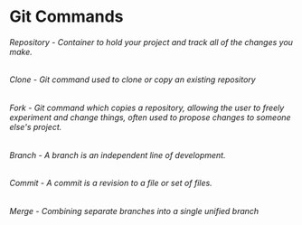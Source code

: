 # Git Commands

###### Repository - Container to hold your project and track all of the changes you make.
###### Clone - Git command used to clone or copy an existing repository
###### Fork - Git command which copies a repository, allowing the user to freely experiment and change things, often used to propose changes to someone else's project.
###### Branch - A branch is an independent line of development.
###### Commit - A commit is a revision to a file or set of files.
###### Merge - Combining separate branches into a single unified branch
